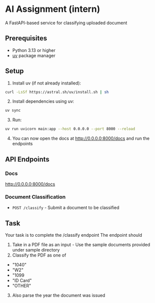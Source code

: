 # AI Assignment (intern)

A FastAPI-based service for classifying uploaded document

## Prerequisites

- Python 3.13 or higher
- [uv](https://github.com/astral-sh/uv) package manager

## Setup

1. Install uv (if not already installed):
```bash
curl -LsSf https://astral.sh/uv/install.sh | sh
```

2. Install dependencies using uv:
```bash
uv sync
```

3. Run:
```bash
uv run uvicorn main:app --host 0.0.0.0 --port 8000 --reload
```

4. You can now open the docs at http://0.0.0.0:8000/docs and run the endpoints

## API Endpoints

### Docs

http://0.0.0.0:8000/docs


### Document Classification
- `POST /classify` - Submit a document to be classified


## Task 


Your task is to complete the /classify endpoint
The endpoint should 

1. Take in a PDF file as an input - Use the sample documents provided under sample directory
2. Classify the PDF as one of 

- "1040"
- "W2"
- "1099
- "ID Card"
- "OTHER"

3. Also parse the year the document was issued